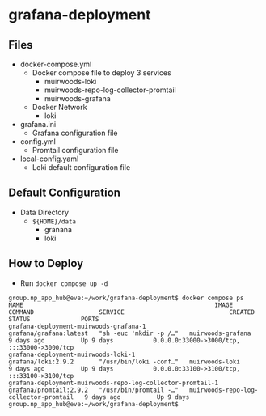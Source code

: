 # grafana-deployment



## Files 
* docker-compose.yml
  * Docker compose file to deploy 3 services
    * muirwoods-loki
    * muirwoods-repo-log-collector-promtail
    * muirwoods-grafana
  * Docker Network
    * loki
* grafana.ini
  * Grafana configuration file
* config.yml
  * Promtail configuration file
* local-config.yaml
  * Loki default configuration file

## Default Configuration
* Data Directory
  * ```${HOME}/data```
    * granana
    * loki

## How to Deploy
* Run ```docker compose up -d```
```shell   
group.np_app_hub@eve:~/work/grafana-deployment$ docker compose ps
NAME                                                     IMAGE                    COMMAND                  SERVICE                             CREATED             STATUS              PORTS
grafana-deployment-muirwoods-grafana-1                       grafana/grafana:latest   "sh -euc 'mkdir -p /…"   muirwoods-grafana                       9 days ago          Up 9 days           0.0.0.0:33000->3000/tcp, :::33000->3000/tcp
grafana-deployment-muirwoods-loki-1                          grafana/loki:2.9.2       "/usr/bin/loki -conf…"   muirwoods-loki                          9 days ago          Up 9 days           0.0.0.0:33100->3100/tcp, :::33100->3100/tcp
grafana-deployment-muirwoods-repo-log-collector-promtail-1   grafana/promtail:2.9.2   "/usr/bin/promtail -…"   muirwoods-repo-log-collector-promtail   9 days ago          Up 9 days
group.np_app_hub@eve:~/work/grafana-deployment$
```
